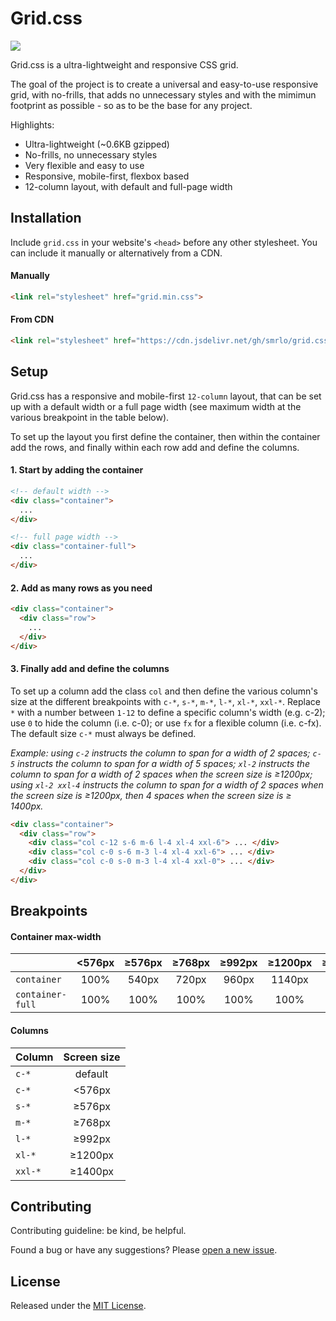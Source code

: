 # Grid.css

<a href="https://github.com/smrlo/grid.css/"><img src="https://badgen.net/badgesize/gzip/smrlo/grid.css/master/grid.min.css" /></a>

Grid.css is a ultra-lightweight and responsive CSS grid.

The goal of the project is to create a universal and easy-to-use responsive grid, with no-frills, that adds no unnecessary styles and with the mimimun footprint as possible - so as to be the base for any project.

Highlights:
- Ultra-lightweight (~0.6KB gzipped)
- No-frills, no unnecessary styles
- Very flexible and easy to use
- Responsive, mobile-first, flexbox based
- 12-column layout, with default and full-page width


## Installation

Include `grid.css` in your website's `<head>` before any other stylesheet. You can include it manually or alternatively from a CDN.

#### Manually
```html
<link rel="stylesheet" href="grid.min.css">
```

#### From CDN
```html
<link rel="stylesheet" href="https://cdn.jsdelivr.net/gh/smrlo/grid.css/grid.min.css">
```

## Setup

Grid.css has a responsive and mobile-first `12-column` layout, that can be set up with a default width or a full page width (see maximum width at the various breakpoint in the table below).

To set up the layout you first define the container, then within the container add the rows, and finally within each row add and define the columns.


#### 1. Start by adding the container

```html
<!-- default width -->
<div class="container">
  ...
</div>

<!-- full page width -->
<div class="container-full">
  ...
</div>
```


#### 2. Add as many rows as you need

```html
<div class="container">
  <div class="row">
    ...
  </div>
</div>
```


#### 3. Finally add and define the columns

To set up a column add the class `col` and then define the various column's size at the different breakpoints with `c-*`, `s-*`, `m-*`, `l-*`, `xl-*`, `xxl-*`.
Replace `*` with a number between `1-12` to define a specific column's width (e.g. c-2); use `0` to hide the column (i.e. c-0); or use `fx` for a flexible column (i.e. c-fx). The default size `c-*` must always be defined.

*Example: using `c-2` instructs the column to span for a width of 2 spaces; `c-5` instructs the column to span for a width of 5 spaces; `xl-2` instructs the column to span for a width of 2 spaces when the screen size is ≥1200px; using `xl-2 xxl-4` instructs the column to span for a width of 2 spaces when the screen size is ≥1200px, then 4 spaces when the screen size is ≥ 1400px.*

```html
<div class="container">
  <div class="row">
    <div class="col c-12 s-6 m-6 l-4 xl-4 xxl-6"> ... </div>
    <div class="col c-0 s-6 m-3 l-4 xl-4 xxl-6"> ... </div>
    <div class="col c-0 s-0 m-3 l-4 xl-4 xxl-0"> ... </div>
  </div>
</div>
```


## Breakpoints


#### Container max-width

|                   | <576px   | ≥576px   | ≥768px   | ≥992px   | ≥1200px  | ≥1400px  |
|-------------------|:--------:|:--------:|:--------:|:--------:|:--------:|:--------:|
| `container`       | 100%     | 540px    | 720px    | 960px    | 1140px   | 1320px   |
| `container-full`  | 100%     | 100%     | 100%     | 100%     | 100%     | 100%     |


#### Columns

| Column          | Screen size       |
| --------------- | :---------------: |
| `c-*`           | default           |
| `c-*`           | <576px            |
| `s-*`           | ≥576px            |
| `m-*`           | ≥768px            |
| `l-*`           | ≥992px            |
| `xl-*`          | ≥1200px           |
| `xxl-*`         | ≥1400px           |


## Contributing

Contributing guideline: be kind, be helpful.

Found a bug or have any suggestions? Please [open a new issue](https://github.com/smrlo/grid.css/issues).


## License

Released under the [MIT License](https://github.com/smrlo/grid.css/blob/main/LICENSE).
